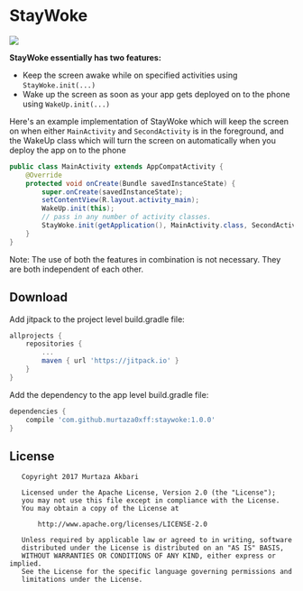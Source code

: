 # StayWoke

[![](https://jitpack.io/v/murtaza0xff/staywoke.svg)](https://jitpack.io/#murtaza0xff/staywoke)

**StayWoke essentially has two features:**

 - Keep the screen awake while on specified activities
 using `StayWoke.init(...)`
 - Wake up the screen as soon as your app gets deployed
  on to the phone using `WakeUp.init(...)`

Here's an example implementation of StayWoke which will keep the screen
on when either `MainActivity` and `SecondActivity` is in the foreground, and the WakeUp class which will turn the screen on automatically when you deploy the app on to the phone

```java
public class MainActivity extends AppCompatActivity {
    @Override
    protected void onCreate(Bundle savedInstanceState) {
        super.onCreate(savedInstanceState);
        setContentView(R.layout.activity_main);
        WakeUp.init(this);
        // pass in any number of activity classes.
        StayWoke.init(getApplication(), MainActivity.class, SecondActivity.class);
    }
}
```

Note: The use of both the features in combination is not necessary.
They are both independent of each other.

## Download

Add jitpack to the project level build.gradle file:

```groovy
allprojects {
    repositories {
        ...
        maven { url 'https://jitpack.io' }
    }
}
```

Add the dependency to the app level build.gradle file:

```groovy
dependencies {
    compile 'com.github.murtaza0xff:staywoke:1.0.0'
}
```

## License

       Copyright 2017 Murtaza Akbari

       Licensed under the Apache License, Version 2.0 (the "License");
       you may not use this file except in compliance with the License.
       You may obtain a copy of the License at

           http://www.apache.org/licenses/LICENSE-2.0

       Unless required by applicable law or agreed to in writing, software
       distributed under the License is distributed on an "AS IS" BASIS,
       WITHOUT WARRANTIES OR CONDITIONS OF ANY KIND, either express or implied.
       See the License for the specific language governing permissions and
       limitations under the License.